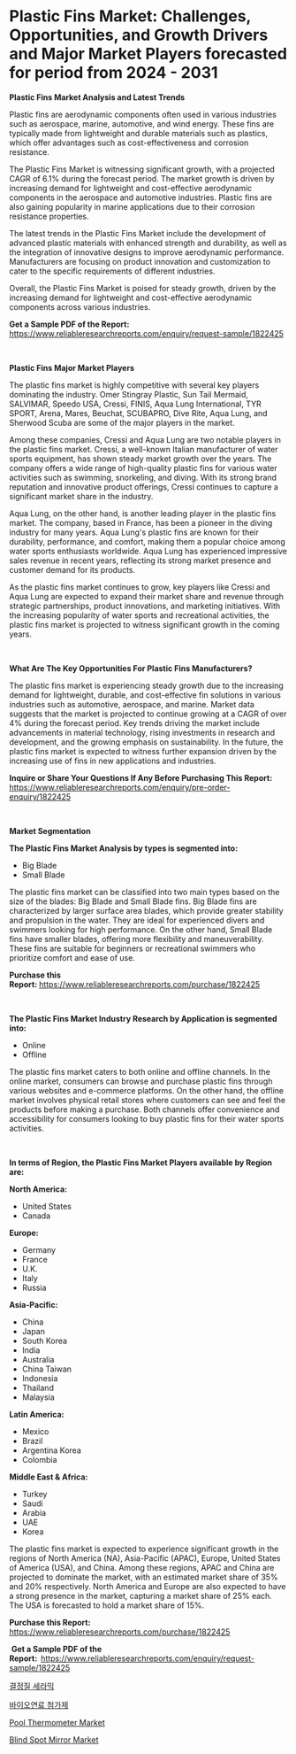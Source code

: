 <p><h1>Plastic Fins Market: Challenges, Opportunities, and Growth Drivers and Major Market Players forecasted for period from 2024 - 2031</h1></p><p><strong>Plastic Fins Market Analysis and Latest Trends</strong></p>
<p><p>Plastic fins are aerodynamic components often used in various industries such as aerospace, marine, automotive, and wind energy. These fins are typically made from lightweight and durable materials such as plastics, which offer advantages such as cost-effectiveness and corrosion resistance.</p><p>The Plastic Fins Market is witnessing significant growth, with a projected CAGR of 6.1% during the forecast period. The market growth is driven by increasing demand for lightweight and cost-effective aerodynamic components in the aerospace and automotive industries. Plastic fins are also gaining popularity in marine applications due to their corrosion resistance properties.</p><p>The latest trends in the Plastic Fins Market include the development of advanced plastic materials with enhanced strength and durability, as well as the integration of innovative designs to improve aerodynamic performance. Manufacturers are focusing on product innovation and customization to cater to the specific requirements of different industries.</p><p>Overall, the Plastic Fins Market is poised for steady growth, driven by the increasing demand for lightweight and cost-effective aerodynamic components across various industries.</p></p>
<p><strong>Get a Sample PDF of the Report:&nbsp;</strong> <a href="https://www.reliableresearchreports.com/enquiry/request-sample/1822425">https://www.reliableresearchreports.com/enquiry/request-sample/1822425</a></p>
<p>&nbsp;</p>
<p><strong>Plastic Fins Major Market Players</strong></p>
<p><p>The plastic fins market is highly competitive with several key players dominating the industry. Omer Stingray Plastic, Sun Tail Mermaid, SALVIMAR, Speedo USA, Cressi, FINIS, Aqua Lung International, TYR SPORT, Arena, Mares, Beuchat, SCUBAPRO, Dive Rite, Aqua Lung, and Sherwood Scuba are some of the major players in the market.</p><p>Among these companies, Cressi and Aqua Lung are two notable players in the plastic fins market. Cressi, a well-known Italian manufacturer of water sports equipment, has shown steady market growth over the years. The company offers a wide range of high-quality plastic fins for various water activities such as swimming, snorkeling, and diving. With its strong brand reputation and innovative product offerings, Cressi continues to capture a significant market share in the industry.</p><p>Aqua Lung, on the other hand, is another leading player in the plastic fins market. The company, based in France, has been a pioneer in the diving industry for many years. Aqua Lung's plastic fins are known for their durability, performance, and comfort, making them a popular choice among water sports enthusiasts worldwide. Aqua Lung has experienced impressive sales revenue in recent years, reflecting its strong market presence and customer demand for its products.</p><p>As the plastic fins market continues to grow, key players like Cressi and Aqua Lung are expected to expand their market share and revenue through strategic partnerships, product innovations, and marketing initiatives. With the increasing popularity of water sports and recreational activities, the plastic fins market is projected to witness significant growth in the coming years.</p></p>
<p>&nbsp;</p>
<p><strong>What Are The Key Opportunities For Plastic Fins Manufacturers?</strong></p>
<p><p>The plastic fins market is experiencing steady growth due to the increasing demand for lightweight, durable, and cost-effective fin solutions in various industries such as automotive, aerospace, and marine. Market data suggests that the market is projected to continue growing at a CAGR of over 4% during the forecast period. Key trends driving the market include advancements in material technology, rising investments in research and development, and the growing emphasis on sustainability. In the future, the plastic fins market is expected to witness further expansion driven by the increasing use of fins in new applications and industries.</p></p>
<p><strong>Inquire or Share Your Questions If Any Before Purchasing This Report:</strong> <a href="https://www.reliableresearchreports.com/enquiry/pre-order-enquiry/1822425">https://www.reliableresearchreports.com/enquiry/pre-order-enquiry/1822425</a></p>
<p>&nbsp;</p>
<p><strong>Market Segmentation</strong></p>
<p><strong>The Plastic Fins Market Analysis by types is segmented into:</strong></p>
<p><ul><li>Big Blade</li><li>Small Blade</li></ul></p>
<p><p>The plastic fins market can be classified into two main types based on the size of the blades: Big Blade and Small Blade fins. Big Blade fins are characterized by larger surface area blades, which provide greater stability and propulsion in the water. They are ideal for experienced divers and swimmers looking for high performance. On the other hand, Small Blade fins have smaller blades, offering more flexibility and maneuverability. These fins are suitable for beginners or recreational swimmers who prioritize comfort and ease of use.</p></p>
<p><strong>Purchase this Report:&nbsp;</strong><a href="https://www.reliableresearchreports.com/purchase/1822425">https://www.reliableresearchreports.com/purchase/1822425</a></p>
<p>&nbsp;</p>
<p><strong>The Plastic Fins Market Industry Research by Application is segmented into:</strong></p>
<p><ul><li>Online</li><li>Offline</li></ul></p>
<p><p>The plastic fins market caters to both online and offline channels. In the online market, consumers can browse and purchase plastic fins through various websites and e-commerce platforms. On the other hand, the offline market involves physical retail stores where customers can see and feel the products before making a purchase. Both channels offer convenience and accessibility for consumers looking to buy plastic fins for their water sports activities.</p></p>
<p>&nbsp;</p>
<p><strong>In terms of Region, the Plastic Fins Market Players available by Region are:</strong></p>
<p>
    <p> <strong> North America: </strong>
        <ul>
            <li>United States</li>
            <li>Canada</li>
        </ul>
        </p> 
    <p> <strong> Europe: </strong>
        <ul>
            <li>Germany</li>
            <li>France</li>
            <li>U.K.</li>
            <li>Italy</li>
            <li>Russia</li>
        </ul>
        </p> 
    <p> <strong> Asia-Pacific: </strong>
        <ul>
            <li>China</li>
            <li>Japan</li>
            <li>South Korea</li>
            <li>India</li>
            <li>Australia</li>
            <li>China Taiwan</li>
            <li>Indonesia</li>
            <li>Thailand</li>
            <li>Malaysia</li>
        </ul>
        </p> 
    <p> <strong> Latin America: </strong>
        <ul>
            <li>Mexico</li>
            <li>Brazil</li>
            <li>Argentina Korea</li>
            <li>Colombia</li>
        </ul>
        </p> 
    <p> <strong> Middle East & Africa: </strong>
        <ul>
            <li>Turkey</li>
            <li>Saudi</li>
            <li>Arabia</li>
            <li>UAE</li>
            <li>Korea</li>
        </ul>
    </p>
    </p>
<p><p>The plastic fins market is expected to experience significant growth in the regions of North America (NA), Asia-Pacific (APAC), Europe, United States of America (USA), and China. Among these regions, APAC and China are projected to dominate the market, with an estimated market share of 35% and 20% respectively. North America and Europe are also expected to have a strong presence in the market, capturing a market share of 25% each. The USA is forecasted to hold a market share of 15%.</p></p>
<p><strong>Purchase this Report: </strong><a href="https://www.reliableresearchreports.com/purchase/1822425">https://www.reliableresearchreports.com/purchase/1822425</a></p>
<p>&nbsp;<strong>Get a Sample PDF of the Report:&nbsp;&nbsp;</strong><a href="https://www.reliableresearchreports.com/enquiry/request-sample/1822425">https://www.reliableresearchreports.com/enquiry/request-sample/1822425</a></p>
<p><strong></strong></p>
<p><p><a href="https://github.com/vsr06p4p49/Market-Research-Report-List-1/blob/main/53650623630.md">결정질 세라믹</a></p><p><a href="https://github.com/oajzkywllm460/Market-Research-Report-List-1/blob/main/77117623631.md">바이오연료 첨가제</a></p><p><a href="https://github.com/yemakinde/Market-Research-Report-List-1/blob/main/pool-thermometer-market.md">Pool Thermometer Market</a></p><p><a href="https://github.com/jsmusil/Market-Research-Report-List-2/blob/main/blind-spot-mirror-market.md">Blind Spot Mirror Market</a></p></p>